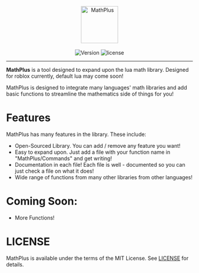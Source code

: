 <div align="center">
    <img src="logo/thumbnail.png" alt="MathPlus" height="100"> </img>
</div>

<div>&nbsp;</div>

<div align="center">
    <img src="https://img.shields.io/github/v/release/iSophes/mathplus" alt="Version"> </img>
    <img src = "https://img.shields.io/github/license/iSophes/mathplus" alt="license"> </img> 
</div>

<hr />

**MathPlus** is a tool designed to expand upon the lua math library. Designed for roblox currently, default lua may come soon!

MathPlus is designed to integrate many languages' math libraries and add basic functions to streamline the mathematics side of things for you!

# Features

MathPlus has many features in the library. These include:

* Open-Sourced Library. You can add / remove any feature you want!
* Easy to expand upon. Just add a file with your function name in "MathPlus/Commands" and get writing!
* Documentation in each file! Each file is well - documented so you can just check a file on what it does! 
* Wide range of functions from many other libraries from other languages!

# Coming Soon:

* More Functions!

# LICENSE

MathPlus is available under the terms of the MIT License. See [LICENSE](LICENSE) for details.
